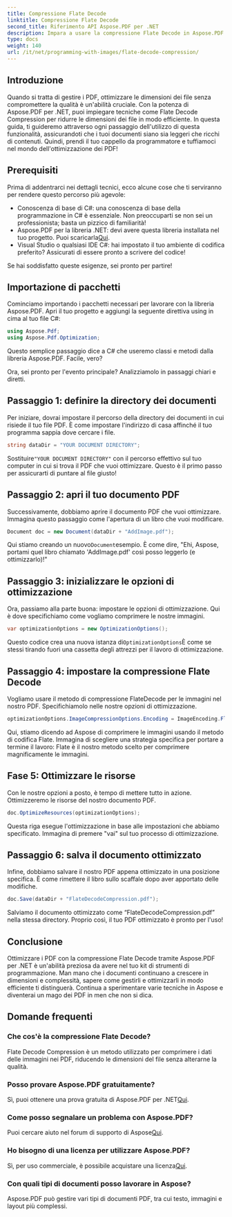 ```yaml
---
title: Compressione Flate Decode
linktitle: Compressione Flate Decode
second_title: Riferimento API Aspose.PDF per .NET
description: Impara a usare la compressione Flate Decode in Aspose.PDF per .NET. Ottimizza in modo efficiente le dimensioni dei file PDF con questa guida passo passo.
type: docs
weight: 140
url: /it/net/programming-with-images/flate-decode-compression/
---
```

## Introduzione

Quando si tratta di gestire i PDF, ottimizzare le dimensioni dei file senza compromettere la qualità è un'abilità cruciale. Con la potenza di Aspose.PDF per .NET, puoi impiegare tecniche come Flate Decode Compression per ridurre le dimensioni dei file in modo efficiente. In questa guida, ti guideremo attraverso ogni passaggio dell'utilizzo di questa funzionalità, assicurandoti che i tuoi documenti siano sia leggeri che ricchi di contenuti. Quindi, prendi il tuo cappello da programmatore e tuffiamoci nel mondo dell'ottimizzazione dei PDF!

## Prerequisiti

Prima di addentrarci nei dettagli tecnici, ecco alcune cose che ti serviranno per rendere questo percorso più agevole:

- Conoscenza di base di C#: una conoscenza di base della programmazione in C# è essenziale. Non preoccuparti se non sei un professionista; basta un pizzico di familiarità!
-  Aspose.PDF per la libreria .NET: devi avere questa libreria installata nel tuo progetto. Puoi scaricarla[Qui](https://releases.aspose.com/pdf/net/).
- Visual Studio o qualsiasi IDE C#: hai impostato il tuo ambiente di codifica preferito? Assicurati di essere pronto a scrivere del codice!

Se hai soddisfatto queste esigenze, sei pronto per partire!

## Importazione di pacchetti

Cominciamo importando i pacchetti necessari per lavorare con la libreria Aspose.PDF. Apri il tuo progetto e aggiungi la seguente direttiva using in cima al tuo file C#:

```csharp
using Aspose.Pdf;
using Aspose.Pdf.Optimization;
```

Questo semplice passaggio dice a C# che useremo classi e metodi dalla libreria Aspose.PDF. Facile, vero?

Ora, sei pronto per l'evento principale? Analizziamolo in passaggi chiari e diretti.

## Passaggio 1: definire la directory dei documenti

Per iniziare, dovrai impostare il percorso della directory dei documenti in cui risiede il tuo file PDF. È come impostare l'indirizzo di casa affinché il tuo programma sappia dove cercare i file.

```csharp
string dataDir = "YOUR DOCUMENT DIRECTORY";
```
 Sostituire`"YOUR DOCUMENT DIRECTORY"` con il percorso effettivo sul tuo computer in cui si trova il PDF che vuoi ottimizzare. Questo è il primo passo per assicurarti di puntare al file giusto!

## Passaggio 2: apri il tuo documento PDF

Successivamente, dobbiamo aprire il documento PDF che vuoi ottimizzare. Immagina questo passaggio come l'apertura di un libro che vuoi modificare.

```csharp
Document doc = new Document(dataDir + "AddImage.pdf");
```
 Qui stiamo creando un nuovo`Document`esempio. È come dire, "Ehi, Aspose, portami quel libro chiamato 'AddImage.pdf' così posso leggerlo (e ottimizzarlo)!"

## Passaggio 3: inizializzare le opzioni di ottimizzazione

Ora, passiamo alla parte buona: impostare le opzioni di ottimizzazione. Qui è dove specifichiamo come vogliamo comprimere le nostre immagini.

```csharp
var optimizationOptions = new OptimizationOptions();
```
 Questo codice crea una nuova istanza di`OptimizationOptions`È come se stessi tirando fuori una cassetta degli attrezzi per il lavoro di ottimizzazione.

## Passaggio 4: impostare la compressione Flate Decode

Vogliamo usare il metodo di compressione FlateDecode per le immagini nel nostro PDF. Specifichiamolo nelle nostre opzioni di ottimizzazione.

```csharp
optimizationOptions.ImageCompressionOptions.Encoding = ImageEncoding.Flate;
```
Qui, stiamo dicendo ad Aspose di comprimere le immagini usando il metodo di codifica Flate. Immagina di scegliere una strategia specifica per portare a termine il lavoro: Flate è il nostro metodo scelto per comprimere magnificamente le immagini.

## Fase 5: Ottimizzare le risorse

Con le nostre opzioni a posto, è tempo di mettere tutto in azione. Ottimizzeremo le risorse del nostro documento PDF.

```csharp
doc.OptimizeResources(optimizationOptions);
```
Questa riga esegue l'ottimizzazione in base alle impostazioni che abbiamo specificato. Immagina di premere "vai" sul tuo processo di ottimizzazione.

## Passaggio 6: salva il documento ottimizzato

Infine, dobbiamo salvare il nostro PDF appena ottimizzato in una posizione specifica. È come rimettere il libro sullo scaffale dopo aver apportato delle modifiche.

```csharp
doc.Save(dataDir + "FlateDecodeCompression.pdf");
```
Salviamo il documento ottimizzato come “FlateDecodeCompression.pdf” nella stessa directory. Proprio così, il tuo PDF ottimizzato è pronto per l'uso!

## Conclusione

Ottimizzare i PDF con la compressione Flate Decode tramite Aspose.PDF per .NET è un'abilità preziosa da avere nel tuo kit di strumenti di programmazione. Man mano che i documenti continuano a crescere in dimensioni e complessità, sapere come gestirli e ottimizzarli in modo efficiente ti distinguerà. Continua a sperimentare varie tecniche in Aspose e diventerai un mago dei PDF in men che non si dica.

## Domande frequenti

### Che cos'è la compressione Flate Decode?  
Flate Decode Compression è un metodo utilizzato per comprimere i dati delle immagini nei PDF, riducendo le dimensioni del file senza alterarne la qualità.

### Posso provare Aspose.PDF gratuitamente?  
Sì, puoi ottenere una prova gratuita di Aspose.PDF per .NET[Qui](https://releases.aspose.com/).

### Come posso segnalare un problema con Aspose.PDF?  
 Puoi cercare aiuto nel forum di supporto di Aspose[Qui](https://forum.aspose.com/c/pdf/10).

### Ho bisogno di una licenza per utilizzare Aspose.PDF?  
 Sì, per uso commerciale, è possibile acquistare una licenza[Qui](https://purchase.aspose.com/buy).

### Con quali tipi di documenti posso lavorare in Aspose?  
Aspose.PDF può gestire vari tipi di documenti PDF, tra cui testo, immagini e layout più complessi.